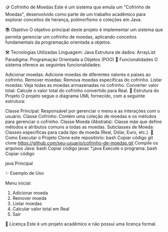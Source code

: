 🪙 Cofrinho de Moedas
Este é um sistema que emula um "Cofrinho de Moedas", desenvolvido como parte de um trabalho acadêmico para explorar conceitos de herança, polimorfismo e coleções em Java.

📚 Objetivo
O objetivo principal deste projeto é implementar um sistema que permita gerenciar um cofrinho de moedas, aplicando conceitos fundamentais da programação orientada a objetos.

🛠️ Tecnologias Utilizadas
Linguagem: Java
Estrutura de dados: ArrayList
Paradigma: Programação Orientada a Objetos (POO)
🚀 Funcionalidades
O sistema oferece as seguintes funcionalidades:

Adicionar moedas: Adicione moedas de diferentes valores e países ao cofrinho.
Remover moedas: Remova moedas específicas do cofrinho.
Listar moedas: Veja todas as moedas armazenadas no cofrinho.
Converter valor total: Calcule o valor total do cofrinho convertido para Real.
📂 Estrutura do Projeto
O projeto segue o diagrama UML fornecido, com a seguinte estrutura:

Classe Principal: Responsável por gerenciar o menu e as interações com o usuário.
Classe Cofrinho: Contém uma coleção de moedas e os métodos para gerenciar o cofrinho.
Classe Moeda (Abstrata): Classe mãe que define métodos e atributos comuns a todas as moedas.
Subclasses de Moeda: Classes específicas para cada tipo de moeda (Real, Dólar, Euro, etc.).
🔧 Como Executar o Projeto
Clone este repositório:
bash
Copiar código
git clone https://github.com/seu-usuario/cofrinho-de-moedas.git
Compile os arquivos Java:
bash
Copiar código
javac *.java
Execute o programa:
bash
Copiar código

java Principal

✨ Exemplo de Uso

Menu inicial:
1. Adicionar moeda  
2. Remover moeda  
3. Listar moedas  
4. Calcular valor total em Real  
5. Sair
   
📄 Licença Este é um projeto acadêmico e não possui uma licença formal.
